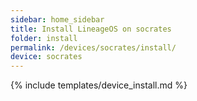 ```yaml
---
sidebar: home_sidebar
title: Install LineageOS on socrates
folder: install
permalink: /devices/socrates/install/
device: socrates
---
```

{% include templates/device_install.md %}

